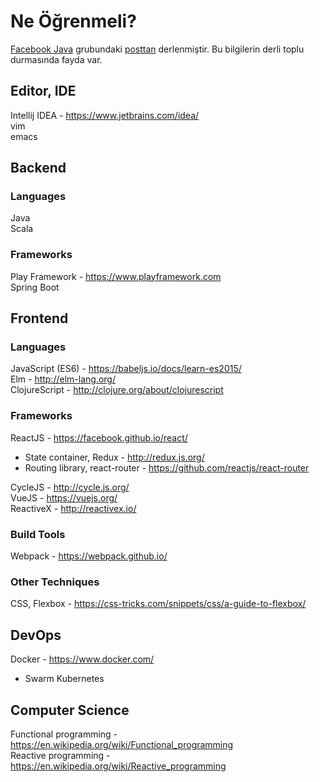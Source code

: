 # Ne Öğrenmeli?
[Facebook Java](https://www.facebook.com/groups/injavawetrust) grubundaki [posttan](https://www.facebook.com/groups/injavawetrust/permalink/951024965026203/) derlenmiştir. Bu bilgilerin derli toplu durmasında fayda var.

## Editor, IDE
Intellij IDEA - <https://www.jetbrains.com/idea/>  
vim  
emacs  

## Backend
### Languages
Java  
Scala  

### Frameworks
Play Framework - <https://www.playframework.com>  
Spring Boot  

## Frontend
### Languages
JavaScript (ES6) - <https://babeljs.io/docs/learn-es2015/>  
Elm - <http://elm-lang.org/>  
ClojureScript - <http://clojure.org/about/clojurescript>  

### Frameworks
ReactJS - <https://facebook.github.io/react/>  
  - State container, Redux - <http://redux.js.org/>  
  - Routing library, react-router - <https://github.com/reactjs/react-router>  

CycleJS - <http://cycle.js.org/>  
VueJS - <https://vuejs.org/>  
ReactiveX - <http://reactivex.io/>  

### Build Tools
Webpack - <https://webpack.github.io/>  

### Other Techniques
CSS, Flexbox - <https://css-tricks.com/snippets/css/a-guide-to-flexbox/>  

## DevOps
Docker - <https://www.docker.com/>  
  - Swarm
Kubernetes  

## Computer Science
Functional programming - <https://en.wikipedia.org/wiki/Functional_programming>  
Reactive programming - <https://en.wikipedia.org/wiki/Reactive_programming>  

